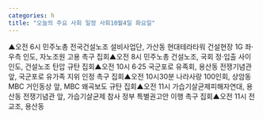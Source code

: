 ```yaml
---
categories: h
title: "오늘의 주요 사회 일정 사회10월4일 화요일"
---
```

▲오전 6시 민주노총 전국건설노조 설비사업단, 가산동 현대테라타워 건설현장 1G 좌·우측 인도, 자노조원 고용 촉구 집회▲오전 8시 민주노총 건설노조, 국회 정·입출 사이 인도, 건설노조 탄압 규탄 집회▲오전 10시 6·25 국군포로 유족회, 용산동 전쟁기념관 앞, 국군포로 유가족 지위 인정 촉구 집회▲오전 10시30분 나라사랑 100인회, 상암동 MBC 거인동상 앞, MBC 왜곡보도 규탄 집회▲오전 11시 가습기살균제피해자연대, 용산동 전쟁기념관 앞, 가습기살균제 참사 정부 특별권고안 이행 촉구 집회▲오전 11시 전교조, 용산동
